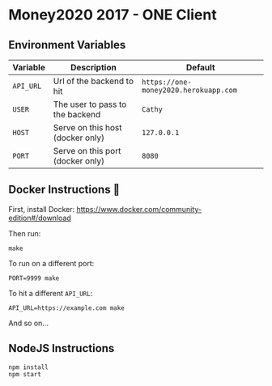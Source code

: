 # Money2020 2017 - ONE Client

## Environment Variables

| Variable  | Description                      | Default
|-----------|----------------------------------|---------------------------------------|
| `API_URL` | Url of the backend to hit        | `https://one-money2020.herokuapp.com` |
| `USER`    | The user to pass to the backend  | `Cathy` |
| `HOST`    | Serve on this host (docker only) | `127.0.0.1` |
| `PORT`    | Serve on this port (docker only) | `8080` |


## Docker Instructions 🐳

First, install Docker: https://www.docker.com/community-edition#/download

Then run:

```
make
```

To run on a different port:
```
PORT=9999 make
```

To hit a different `API_URL`:
```
API_URL=https://example.com make
```

And so on...


## NodeJS Instructions

```
npm install
npm start
```
